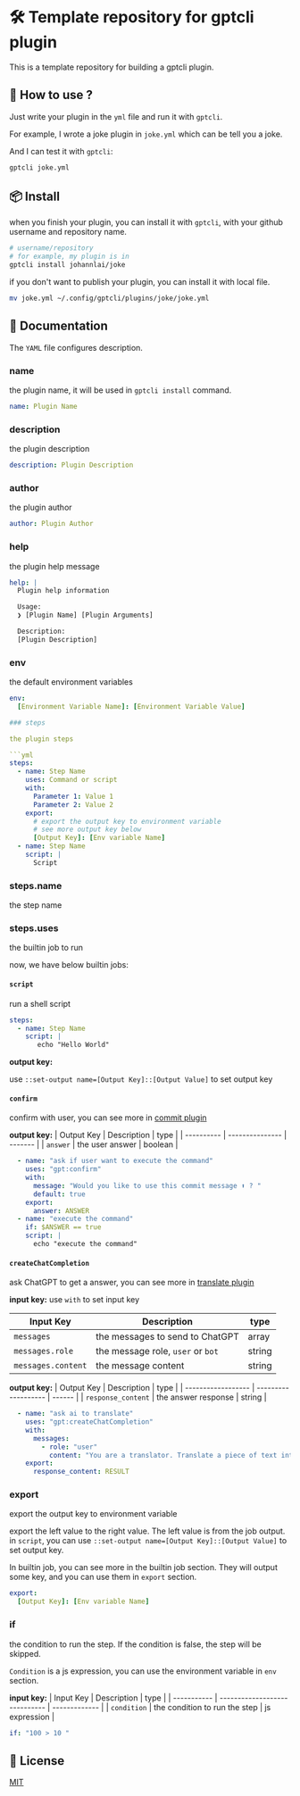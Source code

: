 # 🛠️ Template repository for gptcli plugin

This is a template repository for building a gptcli plugin.

## 🤖 How to use ?

Just write your plugin in the `yml` file and run it with `gptcli`.

For example,  I wrote a joke plugin in `joke.yml` which can be tell you a joke.

And I can test it with `gptcli`:

```bash
gptcli joke.yml
```

## 📦 Install

when you finish your plugin, you can install it with `gptcli`, with your github username and repository name.

```bash
# username/repository
# for example, my plugin is in
gptcli install johannlai/joke
```

if you don't want to publish your plugin, you can install it with local file.

```bash
mv joke.yml ~/.config/gptcli/plugins/joke/joke.yml
```

## 📃 Documentation
The `YAML` file configures description.

### name
the plugin name, it will be used in `gptcli install` command.


```yml
name: Plugin Name
```

### description
the plugin description

```yml
description: Plugin Description
```

### author
the plugin author

```yml
author: Plugin Author
```

### help
the plugin help message

```yml
help: |
  Plugin help information

  Usage:
  ❯ [Plugin Name] [Plugin Arguments]

  Description:
  [Plugin Description]
```

### env
the default environment variables

```yml
env:
  [Environment Variable Name]: [Environment Variable Value]

### steps

the plugin steps

```yml
steps:
  - name: Step Name
    uses: Command or script
    with:
      Parameter 1: Value 1
      Parameter 2: Value 2
    export:
      # export the output key to environment variable
      # see more output key below
      [Output Key]: [Env variable Name]
  - name: Step Name
    script: |
      Script
```

### steps.name
the step name

### steps.uses
the builtin job to run

now, we have below builtin jobs:

#### `script`
run a shell script

```yml
steps:
  - name: Step Name
    script: |
       echo "Hello World"
```

**output key:**

use `::set-output name=[Output Key]::[Output Value]` to set output key

#### `confirm`

confirm with user, you can see more in [commit plugin](https://github.com/JohannLai/gptcli/blob/main/src/plugins/commit.yml)

**output key:**
| Output Key | Description     | type    |
| ---------- | --------------- | ------- |
| `answer`   | the user answer | boolean |

```yml
  - name: "ask if user want to execute the command"
    uses: "gpt:confirm"
    with:
      message: "Would you like to use this commit message ⬆️ ? "
      default: true
    export:
      answer: ANSWER
  - name: "execute the command"
    if: $ANSWER == true
    script: |
      echo "execute the command"
```

#### `createChatCompletion`
ask ChatGPT to get a answer, you can see more in [translate plugin](https://github.com/JohannLai/gptcli/blob/main/src/plugins/translate.yml)


**input key:**
use `with` to set input key

| Input Key          | Description                       | type   |
| ------------------ | --------------------------------- | ------ |
| `messages`         | the messages to send to ChatGPT   | array  |
| `messages.role`    | the message role, `user` or `bot` | string |
| `messages.content` | the message content               | string |


**output key:**
| Output Key         | Description         | type   |
| ------------------ | ------------------- | ------ |
| `response_content` | the answer response | string |

```yml
  - name: "ask ai to translate"
    uses: "gpt:createChatCompletion"
    with:
      messages:
        - role: "user"
          content: "You are a translator. Translate a piece of text into $LANG without explanation. \n the origin text is $params_0"
    export:
      response_content: RESULT
```

### export
export the output key to environment variable

export the left value to the right value. The left value is from the job output. in `script`, you can use `::set-output name=[Output Key]::[Output Value]` to set output key.

In builtin job, you can see more in the builtin job section. They will output some key, and you can use them in `export` section.


```yml
export:
  [Output Key]: [Env variable Name]
```


### if
the condition to run the step. If the condition is false, the step will be skipped.

`Condition` is a js expression, you can use the environment variable in `env` section.

**input key:**
| Input Key   | Description                   | type          |
| ----------- | ----------------------------- | ------------- |
| `condition` | the condition to run the step | js expression |


```yml
if: "100 > 10 "
```

## 📃 License

[MIT](LICENSE)


